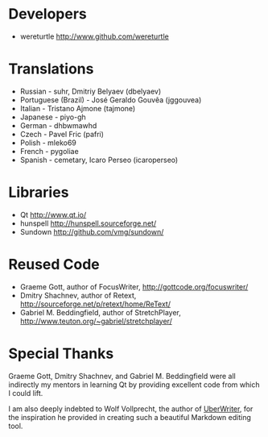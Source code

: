 Developers
==========

* wereturtle <http://www.github.com/wereturtle>

Translations
============

* Russian - suhr, Dmitriy Belyaev (dbelyaev)
* Portuguese (Brazil) - José Geraldo Gouvêa (jggouvea)
* Italian - Tristano Ajmone (tajmone)
* Japanese - piyo-gh
* German - dhbwmawhd
* Czech - Pavel Fric (pafri)
* Polish - mleko69
* French - pygoliae
* Spanish - cemetary, Icaro Perseo (icaroperseo)

Libraries
=========

* Qt <http://www.qt.io/>
* hunspell <http://hunspell.sourceforge.net/>
* Sundown <http://github.com/vmg/sundown/>

Reused Code
===========

* Graeme Gott, author of FocusWriter,
  <http://gottcode.org/focuswriter/>
* Dmitry Shachnev, author of Retext,
  <http://sourceforge.net/p/retext/home/ReText/>
* Gabriel M. Beddingfield, author of StretchPlayer,
  <http://www.teuton.org/~gabriel/stretchplayer/>

Special Thanks
==============

Graeme Gott, Dmitry Shachnev, and Gabriel M. Beddingfield were all indirectly my mentors in learning Qt by providing excellent code from which I could lift.

I am also deeply indebted to Wolf Vollprecht, the author of [UberWriter](http://uberwriter.wolfvollprecht.de/), for the inspiration he provided in creating such a beautiful Markdown editing tool.
